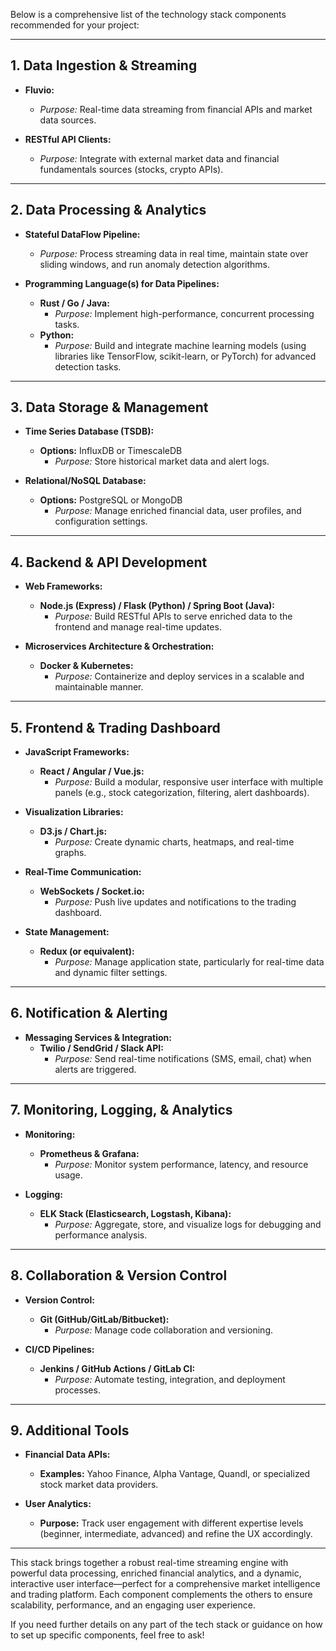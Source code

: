 Below is a comprehensive list of the technology stack components recommended for your project:

---

## **1. Data Ingestion & Streaming**

- **Fluvio:**  
  - *Purpose:* Real-time data streaming from financial APIs and market data sources.
  
- **RESTful API Clients:**  
  - *Purpose:* Integrate with external market data and financial fundamentals sources (stocks, crypto APIs).

---

## **2. Data Processing & Analytics**

- **Stateful DataFlow Pipeline:**  
  - *Purpose:* Process streaming data in real time, maintain state over sliding windows, and run anomaly detection algorithms.
  
- **Programming Language(s) for Data Pipelines:**  
  - **Rust / Go / Java:**  
    - *Purpose:* Implement high-performance, concurrent processing tasks.
  - **Python:**  
    - *Purpose:* Build and integrate machine learning models (using libraries like TensorFlow, scikit-learn, or PyTorch) for advanced detection tasks.

---

## **3. Data Storage & Management**

- **Time Series Database (TSDB):**  
  - **Options:** InfluxDB or TimescaleDB  
    - *Purpose:* Store historical market data and alert logs.
  
- **Relational/NoSQL Database:**  
  - **Options:** PostgreSQL or MongoDB  
    - *Purpose:* Manage enriched financial data, user profiles, and configuration settings.

---

## **4. Backend & API Development**

- **Web Frameworks:**  
  - **Node.js (Express) / Flask (Python) / Spring Boot (Java):**  
    - *Purpose:* Build RESTful APIs to serve enriched data to the frontend and manage real-time updates.
  
- **Microservices Architecture & Orchestration:**  
  - **Docker & Kubernetes:**  
    - *Purpose:* Containerize and deploy services in a scalable and maintainable manner.

---

## **5. Frontend & Trading Dashboard**

- **JavaScript Frameworks:**  
  - **React / Angular / Vue.js:**  
    - *Purpose:* Build a modular, responsive user interface with multiple panels (e.g., stock categorization, filtering, alert dashboards).
  
- **Visualization Libraries:**  
  - **D3.js / Chart.js:**  
    - *Purpose:* Create dynamic charts, heatmaps, and real-time graphs.
  
- **Real-Time Communication:**  
  - **WebSockets / Socket.io:**  
    - *Purpose:* Push live updates and notifications to the trading dashboard.

- **State Management:**  
  - **Redux (or equivalent):**  
    - *Purpose:* Manage application state, particularly for real-time data and dynamic filter settings.

---

## **6. Notification & Alerting**

- **Messaging Services & Integration:**  
  - **Twilio / SendGrid / Slack API:**  
    - *Purpose:* Send real-time notifications (SMS, email, chat) when alerts are triggered.

---

## **7. Monitoring, Logging, & Analytics**

- **Monitoring:**  
  - **Prometheus & Grafana:**  
    - *Purpose:* Monitor system performance, latency, and resource usage.
  
- **Logging:**  
  - **ELK Stack (Elasticsearch, Logstash, Kibana):**  
    - *Purpose:* Aggregate, store, and visualize logs for debugging and performance analysis.

---

## **8. Collaboration & Version Control**

- **Version Control:**  
  - **Git (GitHub/GitLab/Bitbucket):**  
    - *Purpose:* Manage code collaboration and versioning.
  
- **CI/CD Pipelines:**  
  - **Jenkins / GitHub Actions / GitLab CI:**  
    - *Purpose:* Automate testing, integration, and deployment processes.

---

## **9. Additional Tools**

- **Financial Data APIs:**  
  - **Examples:** Yahoo Finance, Alpha Vantage, Quandl, or specialized stock market data providers.
  
- **User Analytics:**  
  - **Purpose:** Track user engagement with different expertise levels (beginner, intermediate, advanced) and refine the UX accordingly.

---

This stack brings together a robust real-time streaming engine with powerful data processing, enriched financial analytics, and a dynamic, interactive user interface—perfect for a comprehensive market intelligence and trading platform. Each component complements the others to ensure scalability, performance, and an engaging user experience.

If you need further details on any part of the tech stack or guidance on how to set up specific components, feel free to ask!